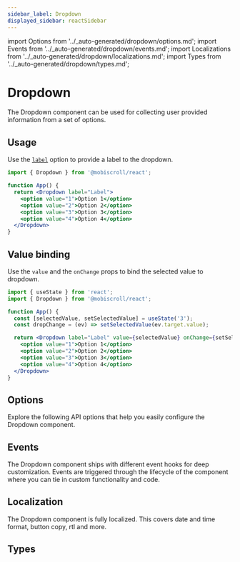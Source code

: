 ```yaml
---
sidebar_label: Dropdown
displayed_sidebar: reactSidebar
---
```


import Options from '../\_auto-generated/dropdown/options.md';
import Events from '../\_auto-generated/dropdown/events.md';
import Localizations from '../\_auto-generated/dropdown/localizations.md';
import Types from '../\_auto-generated/dropdown/types.md';

# Dropdown

The Dropdown component can be used for collecting user provided information from a set of options.

## Usage

Use the [`label`](#opt-label) option to provide a label to the dropdown.

```jsx
import { Dropdown } from '@mobiscroll/react';

function App() {
  return <Dropdown label="Label">
    <option value="1">Option 1</option>
    <option value="2">Option 2</option>
    <option value="3">Option 3</option>
    <option value="4">Option 4</option>
  </Dropdown>
}
```

## Value binding

Use the `value` and the `onChange` props to bind the selected value to dropdown.

```jsx
import { useState } from 'react';
import { Dropdown } from '@mobiscroll/react';

function App() {
  const [selectedValue, setSelectedValue] = useState('3');
  const dropChange = (ev) => setSelectedValue(ev.target.value);

  return <Dropdown label="Label" value={selectedValue} onChange={setSelectedValue}>
    <option value="1">Option 1</option>
    <option value="2">Option 2</option>
    <option value="3">Option 3</option>
    <option value="4">Option 4</option>
  </Dropdown>
}
```

<div className="option-list">

## Options
Explore the following API options that help you easily configure the Dropdown component.

<Options />

## Events
The Dropdown component ships with different event hooks for deep customization. Events are triggered through the lifecycle of the component where you can tie in custom functionality and code.

<Events />

## Localization
The Dropdown component is fully localized. This covers date and time format, button copy, rtl and more.

<Localizations />

## Types

<Types />

</div>
